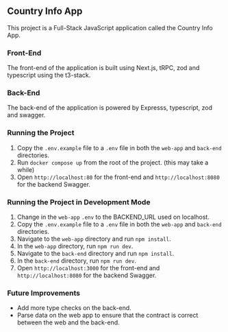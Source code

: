 ## Country Info App

This project is a Full-Stack JavaScript application called the Country Info App.

### Front-End

The front-end of the application is built using Next.js, tRPC, zod and typescript using the t3-stack.

### Back-End

The back-end of the application is powered by Expresss, typescript, zod and swagger.

### Running the Project

1. Copy the `.env.example` file to a `.env` file in both the `web-app` and `back-end` directories.
2. Run `docker compose up` from the root of the project. (this may take a while)
3. Open `http://localhost:80` for the front-end and `http://localhost:8080` for the backend Swagger.

### Running the Project in Development Mode

1. Change in the `web-app` `.env` to the BACKEND_URL used on localhost.
2. Copy the `.env.example` file to a `.env` file in both the `web-app` and `back-end` directories.
3. Navigate to the `web-app` directory and run `npm install`.
4. In the `web-app` directory, run `npm run dev`.
5. Navigate to the `back-end` directory and run `npm install`.
6. In the `back-end` directory, run `npm run dev`.
7. Open `http://localhost:3000` for the front-end and `http://localhost:8080` for the backend Swagger.

### Future Improvements

- Add more type checks on the back-end.
- Parse data on the web app to ensure that the contract is correct between the web and the back-end.
